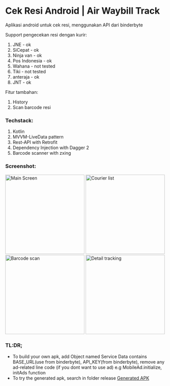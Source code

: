 # Cek Resi Android | Air Waybill Track

Aplikasi android untuk cek resi, menggunakan API dari binderbyte

Support pengecekan resi dengan kurir:
1. JNE - ok
2. SiCepat - ok
3. Ninja van - ok
4. Pos Indonesia - ok
5. Wahana - not tested
6. Tiki - not tested
7. anteraja - ok
8. JNT - ok

Fitur tambahan:
1. History
2. Scan barcode resi

### Techstack:
1. Kotlin
2. MVVM-LiveData pattern
3. Rest-API with Retrofit
4. Dependency Injection with Dagger 2 
5. Barcode scanner with zxing

### Screenshot:
<p float="left">
<img src="https://user-images.githubusercontent.com/52147185/97077914-d04e9c80-1611-11eb-91f2-732d5b1d1414.jpg" width="250" title="Main Screen">
<img src="https://user-images.githubusercontent.com/52147185/97077920-d80e4100-1611-11eb-80a3-b541d7b627d6.jpg" width="250" title="Courier list">
<img src="https://user-images.githubusercontent.com/52147185/97077921-d8a6d780-1611-11eb-940b-0a4fc4dd35c2.jpg" width="250" title="Barcode scan">
<img src="https://user-images.githubusercontent.com/52147185/97077945-2cb1bc00-1612-11eb-892c-1d8369ba206d.jpg" width="250" title="Detail tracking">
</p>

### TL:DR;
- To build your own apk, add Object named Service Data contains BASE_URL(use from binderbyte), API_KEY(from binderbyte),
remove any ad-related line code (if you dont want to use ad) e.g MobileAd.initialize, initAds function
- To try the generated apk, search in folder release [Generated APK](https://github.com/Ram-adhan/cek_resi_android/blob/master/app/release/app-release.apk)

